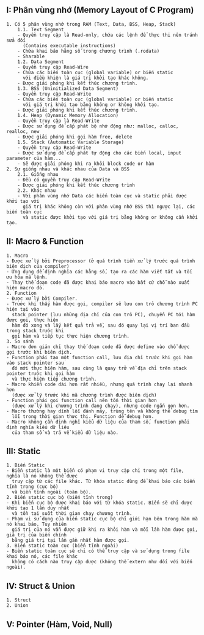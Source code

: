 ## I: Phân vùng nhớ (Memory Layout of C Program)
    1. Có 5 phân vùng nhớ trong RAM (Text, Data, BSS, Heap, Stack)
        1.1. Text Segment
        - Quyền truy cập là Read-only, chứa các lệnh để thực thi nên tránh sửa đổi 
          (Contains executable instructions)
        - Chứa khai báo hằng số trong chương trình (.rodata)
        - Sharable
        1.2. Data Segment
        - Quyền truy cập Read-Wire
        - Chứa các biến toàn cục (global variable) or biến static 
          với điều khiện là giá trị khởi tạo khác không.
        - Được giải phóng khi kết thúc chương trình.
        1.3. BSS (Uninitialized Data Segment)
        - Quyền truy cập Read-Write
        - Chứa các biến toàn cục (global variable) or biến static 
          với giá trị khởi tạo bằng không or không khởi tạo.
        - Được giải phóng khi kết thúc chương trình.
        1.4. Heap (Dynamic Memory Allocation)
        - Quyền truy cập là Read-Write
        - Được sử dụng để cấp phát bộ nhớ động như: malloc, calloc, realloc, new
        - Được giải phóng khi gọi hàm free, delete
        1.5. Stack (Automatic Variable Storage)
        - Quyền truy cập Read-Write
        - Được sử dụng để cấp phát tự động cho các biến local, input parameter của hàm...
        - Sẽ được giải phóng khi ra khỏi block code or hàm
    2. Sự giống nhau và khác nhau của Data và BSS
        2.1. Giống nhau
        - Đều có quyền truy cập Read-Write
        - Được giải phóng khi kết thúc chương trình
        2.2. Khác nhau
        - Với phân vùng nhớ Data các biến toàn cục và static phải được khởi tạo với 
          giá trị khác không còn với phân vùng nhớ BSS thì ngược lại, các biến toàn cục 
          và static được khởi tạo với giá trị bằng không or không cần khởi tạo.

## II: Macro & Function
    1. Macro
    - Được xử lý bởi Preprocessor (ở quá trình tiền xử lý trước quá trình biên dịch của compiler)
    - Ứng dụng để định nghĩa các hằng số, tạo ra các hàm viết tắt và tối ưu hóa mã lệnh.
    - Thay thế đoạn code đã được khai báo macro vào bất cứ chỗ nào xuất hiện macro đó.
    2. Function
    - Được xử lý bởi Compiler.
    - Trước khi thấy hàm được gọi, compiler sẽ lưu con trỏ chương trình PC hiện tại vào 
      stack pointer (lưu những địa chỉ của con trỏ PC), chuyển PC tới hàm được gọi, thực hiện 
      hàm đó xong và lấy kết quả trả về, sau đó quay lại vị trí ban đầu trong stack trước khi 
      gọi hàm và tiếp tục thực hiện chương trình. 
    3. So sánh
    - Macro đơn giản chỉ thay thế đoạn code đã được define vào chỗ được gọi trước khi biên dịch.
    - Function phải tạo một function call, lưu địa chỉ trước khi gọi hàm vào stack pointer sau 
      đó mới thực hiện hàm, sau cùng là quay trở về địa chỉ trên stack pointer trước khi gọi hàm 
      và thực hiện tiếp chương trình.
    - Macro khiến code dài hơn rất nhiều, nhưng quá trình chạy lại nhanh hơn 
      (được xử lý trước khi mã chương trình được biên dịch)
    - Function phải gọi function call nên tốn thời gian hơn 
      (được xử lý khi chương trình đang chạy), nhưng code ngắn gọn hơn.
    - Macro thường hay dính lỗi đánh máy, trùng tên và không thể debug tìm 
      lỗi trong thời gian thực thi. Function dễ debug hơn.
    - Macro không cần định nghĩ kiểu dữ liệu của tham số, function phải định nghĩa kiểu dữ liệu 
      của tham số và trả về kiểu dữ liệu nào.
## III: Static
    1. Biến Static
    - Biến static là một biến có phạm vi truy cập chỉ trong một file, nghĩa là nó không thể được 
      truy cập từ các file khác. Từ khóa static dùng để khai báo các biến tĩnh trong (cục bộ) 
      và biến tĩnh ngoài (toàn bộ).
    2. Biến static cục bộ (biến tĩnh trong)
    - Khi biến cục bộ được khai báo với từ khóa static. Biến sẽ chỉ được khởi tạo 1 lần duy nhất 
      và tồn tại suốt thời gian chạy chương trình.
    - Phạm vi sử dụng của biến static cục bộ chỉ giới hạn bên trong hàm mà nó khai báo. Tuy nhiên 
      giá trị của nó vẫn được giữ khi ra khỏi hàm và mỗi lần hàm được gọi, giá trị của biến chính 
      bằng giá trị tại lần gần nhất hàm được gọi.
    3. Biến static toàn cục (biến tĩnh ngoài)
    - Biến static toàn cục sẽ chỉ có thể truy cập và sử dụng trong file khai báo nó, các file khác 
      không có cách nào truy cập được (không thể extern như đối với biến ngoài). 
## IV: Struct & Union
    1. Struct
    2. Union
## V: Pointer (Hàm, Void, Null)
